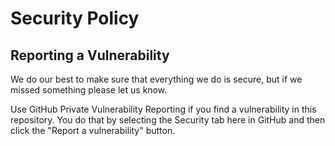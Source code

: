 # Security Policy

## Reporting a Vulnerability
We do our best to make sure that everything we do is secure, but if we missed something please let us know.

Use GitHub Private Vulnerability Reporting if you find a vulnerability in this repository. You do that by selecting the Security tab here in GitHub and then click the "Report a vulnerability" button.
